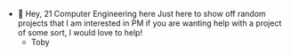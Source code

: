 - 👋 Hey, 21 Computer Engineering here
  Just here to show off random projects that I am interested in
  PM if you are wanting help with a project of some sort, I would love to help!
  - Toby
<!---
tdaniels3526/tdaniels3526 is a ✨ special ✨ repository because its `README.md` (this file) appears on your GitHub profile.
You can click the Preview link to take a look at your changes.
--------------------------------------------------------------------------------------------------------------------------------------------------------------------------
